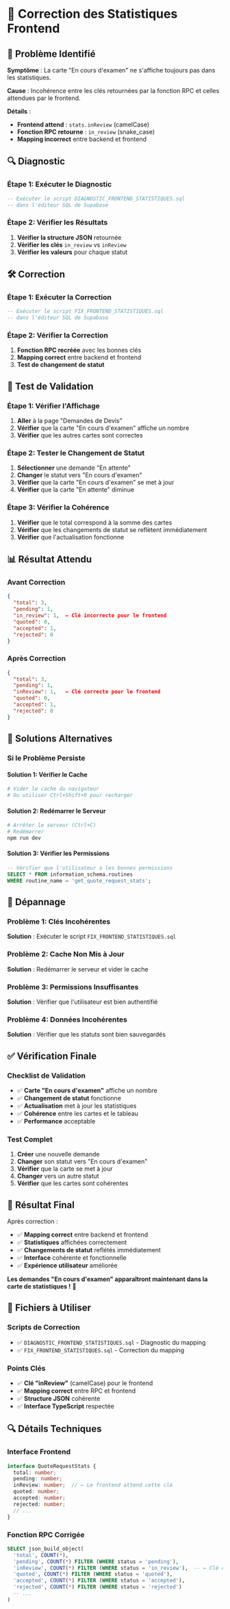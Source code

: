 # 🔧 Correction des Statistiques Frontend

## 🚨 Problème Identifié

**Symptôme** : La carte "En cours d'examen" ne s'affiche toujours pas dans les statistiques.

**Cause** : Incohérence entre les clés retournées par la fonction RPC et celles attendues par le frontend.

**Détails** :
- **Frontend attend** : `stats.inReview` (camelCase)
- **Fonction RPC retourne** : `in_review` (snake_case)
- **Mapping incorrect** entre backend et frontend

## 🔍 Diagnostic

### Étape 1: Exécuter le Diagnostic
```sql
-- Exécuter le script DIAGNOSTIC_FRONTEND_STATISTIQUES.sql
-- dans l'éditeur SQL de Supabase
```

### Étape 2: Vérifier les Résultats
1. **Vérifier la structure JSON** retournée
2. **Vérifier les clés** `in_review` vs `inReview`
3. **Vérifier les valeurs** pour chaque statut

## 🛠️ Correction

### Étape 1: Exécuter la Correction
```sql
-- Exécuter le script FIX_FRONTEND_STATISTIQUES.sql
-- dans l'éditeur SQL de Supabase
```

### Étape 2: Vérifier la Correction
1. **Fonction RPC recréée** avec les bonnes clés
2. **Mapping correct** entre backend et frontend
3. **Test de changement de statut**

## 🚀 Test de Validation

### Étape 1: Vérifier l'Affichage
1. **Aller** à la page "Demandes de Devis"
2. **Vérifier** que la carte "En cours d'examen" affiche un nombre
3. **Vérifier** que les autres cartes sont correctes

### Étape 2: Tester le Changement de Statut
1. **Sélectionner** une demande "En attente"
2. **Changer** le statut vers "En cours d'examen"
3. **Vérifier** que la carte "En cours d'examen" se met à jour
4. **Vérifier** que la carte "En attente" diminue

### Étape 3: Vérifier la Cohérence
1. **Vérifier** que le total correspond à la somme des cartes
2. **Vérifier** que les changements de statut se reflètent immédiatement
3. **Vérifier** que l'actualisation fonctionne

## 📊 Résultat Attendu

### **Avant Correction**
```json
{
  "total": 3,
  "pending": 1,
  "in_review": 1,  ← Clé incorrecte pour le frontend
  "quoted": 0,
  "accepted": 1,
  "rejected": 0
}
```

### **Après Correction**
```json
{
  "total": 3,
  "pending": 1,
  "inReview": 1,   ← Clé correcte pour le frontend
  "quoted": 0,
  "accepted": 1,
  "rejected": 0
}
```

## 🔧 Solutions Alternatives

### Si le Problème Persiste

#### Solution 1: Vérifier le Cache
```bash
# Vider le cache du navigateur
# Ou utiliser Ctrl+Shift+R pour recharger
```

#### Solution 2: Redémarrer le Serveur
```bash
# Arrêter le serveur (Ctrl+C)
# Redémarrer
npm run dev
```

#### Solution 3: Vérifier les Permissions
```sql
-- Vérifier que l'utilisateur a les bonnes permissions
SELECT * FROM information_schema.routines 
WHERE routine_name = 'get_quote_request_stats';
```

## 🚨 Dépannage

### Problème 1: Clés Incohérentes
**Solution** : Exécuter le script `FIX_FRONTEND_STATISTIQUES.sql`

### Problème 2: Cache Non Mis à Jour
**Solution** : Redémarrer le serveur et vider le cache

### Problème 3: Permissions Insuffisantes
**Solution** : Vérifier que l'utilisateur est bien authentifié

### Problème 4: Données Incohérentes
**Solution** : Vérifier que les statuts sont bien sauvegardés

## ✅ Vérification Finale

### Checklist de Validation
- ✅ **Carte "En cours d'examen"** affiche un nombre
- ✅ **Changement de statut** fonctionne
- ✅ **Actualisation** met à jour les statistiques
- ✅ **Cohérence** entre les cartes et le tableau
- ✅ **Performance** acceptable

### Test Complet
1. **Créer** une nouvelle demande
2. **Changer** son statut vers "En cours d'examen"
3. **Vérifier** que la carte se met à jour
4. **Changer** vers un autre statut
5. **Vérifier** que les cartes sont cohérentes

## 🎯 Résultat Final

Après correction :
- ✅ **Mapping correct** entre backend et frontend
- ✅ **Statistiques** affichées correctement
- ✅ **Changements de statut** reflétés immédiatement
- ✅ **Interface** cohérente et fonctionnelle
- ✅ **Expérience utilisateur** améliorée

**Les demandes "En cours d'examen" apparaîtront maintenant dans la carte de statistiques !** 🎉

## 📝 Fichiers à Utiliser

### Scripts de Correction
- ✅ `DIAGNOSTIC_FRONTEND_STATISTIQUES.sql` - Diagnostic du mapping
- ✅ `FIX_FRONTEND_STATISTIQUES.sql` - Correction du mapping

### Points Clés
- ✅ **Clé "inReview"** (camelCase) pour le frontend
- ✅ **Mapping correct** entre RPC et frontend
- ✅ **Structure JSON** cohérente
- ✅ **Interface TypeScript** respectée

## 🔍 Détails Techniques

### Interface Frontend
```typescript
interface QuoteRequestStats {
  total: number;
  pending: number;
  inReview: number;  // ← Le frontend attend cette clé
  quoted: number;
  accepted: number;
  rejected: number;
  // ...
}
```

### Fonction RPC Corrigée
```sql
SELECT json_build_object(
  'total', COUNT(*),
  'pending', COUNT(*) FILTER (WHERE status = 'pending'),
  'inReview', COUNT(*) FILTER (WHERE status = 'in_review'),  -- ← Clé corrigée
  'quoted', COUNT(*) FILTER (WHERE status = 'quoted'),
  'accepted', COUNT(*) FILTER (WHERE status = 'accepted'),
  'rejected', COUNT(*) FILTER (WHERE status = 'rejected')
  -- ...
)
```
